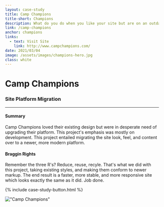 ```yaml
---
layout: case-study
title: Camp Champions
title-short: Champions
description: What do you do when you like your site but are on an outdated platform? Move it to Typewriter!
link: /camp-champions
anchor: champions
links:
  - text: Visit Site
    link: http://www.campchampions.com/
date: 2021/03/04
image: /assets/images/champions-hero.jpg
class: white
---
```


# Camp Champions
### Site Platform Migration
---

#### Summary
Camp Champions loved their existing design but were in desperate need of upgrading their platform. This project's emphasis was mostly on development. This project entailed migrating the site look, feel, and content over to a newer, more modern platform.

#### Braggin Rights
Remember the three R's? Reduce, reuse, recyle. That's what we did with this project, taking existing styles, and making them conform to newer markup. The end result is a faster, more stable, and more responsive site which looks exactly the same as it did. Job done.

{% include case-study-button.html %}

!["Camp Champions"](/assets/images/champions-full-site.jpg)
